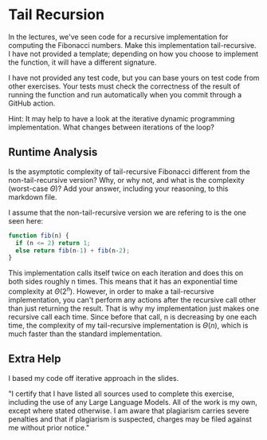 # Tail Recursion

In the lectures, we've seen code for a recursive implementation for computing
the Fibonacci numbers. Make this implementation tail-recursive. I have not
provided a template; depending on how you choose to implement the function, it
will have a different signature.

I have not provided any test code, but you can base yours on test code from
other exercises. Your tests must check the correctness of the result of running
the function and run automatically when you commit through a GitHub action.

Hint: It may help to have a look at the iterative dynamic programming
implementation. What changes between iterations of the loop?

## Runtime Analysis

Is the asymptotic complexity of tail-recursive Fibonacci different from the
non-tail-recursive version? Why, or why not, and what is the complexity
(worst-case $\Theta$)? Add your answer, including your reasoning, to this
markdown file.

I assume that the non-tail-recursive version we are refering to is the one 
seen here: 

```javascript
function fib(n) {
  if (n <= 2) return 1;
  else return fib(n-1) + fib(n-2);
}
```
This implementation calls itself twice on each iteration and does this 
on both sides roughly n times. This means that it has an exponential time 
complexity at $\Theta(2^n)$. However, in order to make a tail-recursive 
implementation, you can't perform any actions after the recursive call 
other than just returning the result. That is why my implementation just 
makes one recursive call each time. Since before that call, n is decreasing 
by one each time, the complexity of my tail-recursive implementation is 
$\Theta(n)$, which is much faster than the standard implementation. 

## Extra Help

I based my code off iterative approach in the slides. 

"I certify that I have listed all sources used to complete this exercise, 
including the use of any Large Language Models. All of the work is my own, 
except where stated otherwise. I am aware that plagiarism carries severe 
penalties and that if plagiarism is suspected, charges may be filed against 
me without prior notice."
